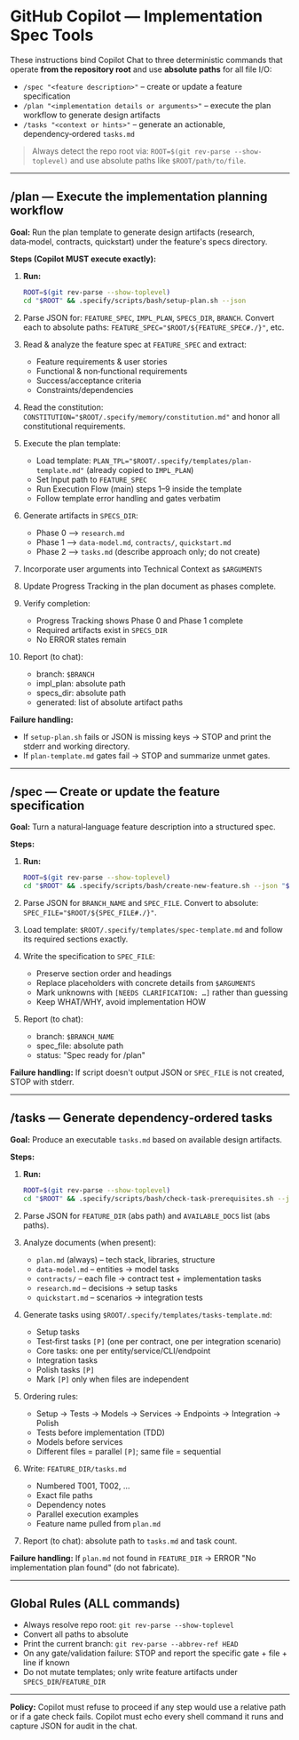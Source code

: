 # GitHub Copilot — Implementation Spec Tools

These instructions bind Copilot Chat to three deterministic commands that operate **from the repository root** and use **absolute paths** for all file I/O:

- `/spec "<feature description>"` – create or update a feature specification  
- `/plan "<implementation details or arguments>"` – execute the plan workflow to generate design artifacts  
- `/tasks "<context or hints>"` – generate an actionable, dependency‑ordered `tasks.md`

> Always detect the repo root via: `ROOT=$(git rev-parse --show-toplevel)` and use absolute paths like `$ROOT/path/to/file`.

---

## /plan — Execute the implementation planning workflow

**Goal:** Run the plan template to generate design artifacts (research, data‑model, contracts, quickstart) under the feature's specs directory.

**Steps (Copilot MUST execute exactly):**
1. **Run:**  
   ```bash
   ROOT=$(git rev-parse --show-toplevel)
   cd "$ROOT" && .specify/scripts/bash/setup-plan.sh --json
   ```

2. Parse JSON for: `FEATURE_SPEC`, `IMPL_PLAN`, `SPECS_DIR`, `BRANCH`.
   Convert each to absolute paths: `FEATURE_SPEC="$ROOT/${FEATURE_SPEC#./}"`, etc.

3. Read & analyze the feature spec at `FEATURE_SPEC` and extract:
   - Feature requirements & user stories
   - Functional & non‑functional requirements
   - Success/acceptance criteria
   - Constraints/dependencies

4. Read the constitution:
   `CONSTITUTION="$ROOT/.specify/memory/constitution.md"` and honor all constitutional requirements.

5. Execute the plan template:
   - Load template: `PLAN_TPL="$ROOT/.specify/templates/plan-template.md"` (already copied to `IMPL_PLAN`)
   - Set Input path to `FEATURE_SPEC`
   - Run Execution Flow (main) steps 1–9 inside the template
   - Follow template error handling and gates verbatim

6. Generate artifacts in `SPECS_DIR`:
   - Phase 0 ⟶ `research.md`
   - Phase 1 ⟶ `data-model.md`, `contracts/`, `quickstart.md`
   - Phase 2 ⟶ `tasks.md` (describe approach only; do not create)

7. Incorporate user arguments into Technical Context as `$ARGUMENTS`

8. Update Progress Tracking in the plan document as phases complete.

9. Verify completion:
   - Progress Tracking shows Phase 0 and Phase 1 complete
   - Required artifacts exist in `SPECS_DIR`
   - No ERROR states remain

10. Report (to chat):
    - branch: `$BRANCH`
    - impl_plan: absolute path
    - specs_dir: absolute path
    - generated: list of absolute artifact paths

**Failure handling:**
- If `setup-plan.sh` fails or JSON is missing keys → STOP and print the stderr and working directory.
- If `plan-template.md` gates fail → STOP and summarize unmet gates.

---

## /spec — Create or update the feature specification

**Goal:** Turn a natural‑language feature description into a structured spec.

**Steps:**

1. **Run:**
   ```bash
   ROOT=$(git rev-parse --show-toplevel)
   cd "$ROOT" && .specify/scripts/bash/create-new-feature.sh --json "$ARGUMENTS"
   ```

2. Parse JSON for `BRANCH_NAME` and `SPEC_FILE`. Convert to absolute: `SPEC_FILE="$ROOT/${SPEC_FILE#./}"`.

3. Load template: `$ROOT/.specify/templates/spec-template.md` and follow its required sections exactly.

4. Write the specification to `SPEC_FILE`:
   - Preserve section order and headings
   - Replace placeholders with concrete details from `$ARGUMENTS`
   - Mark unknowns with `[NEEDS CLARIFICATION: …]` rather than guessing
   - Keep WHAT/WHY, avoid implementation HOW

5. Report (to chat):
   - branch: `$BRANCH_NAME`
   - spec_file: absolute path
   - status: "Spec ready for /plan"

**Failure handling:** If script doesn't output JSON or `SPEC_FILE` is not created, STOP with stderr.

---

## /tasks — Generate dependency‑ordered tasks

**Goal:** Produce an executable `tasks.md` based on available design artifacts.

**Steps:**

1. **Run:**
   ```bash
   ROOT=$(git rev-parse --show-toplevel)
   cd "$ROOT" && .specify/scripts/bash/check-task-prerequisites.sh --json
   ```

2. Parse JSON for `FEATURE_DIR` (abs path) and `AVAILABLE_DOCS` list (abs paths).

3. Analyze documents (when present):
   - `plan.md` (always) – tech stack, libraries, structure
   - `data-model.md` – entities → model tasks
   - `contracts/` – each file → contract test + implementation tasks
   - `research.md` – decisions → setup tasks
   - `quickstart.md` – scenarios → integration tests

4. Generate tasks using `$ROOT/.specify/templates/tasks-template.md`:
   - Setup tasks
   - Test‑first tasks `[P]` (one per contract, one per integration scenario)
   - Core tasks: one per entity/service/CLI/endpoint
   - Integration tasks
   - Polish tasks `[P]`
   - Mark `[P]` only when files are independent

5. Ordering rules:
   - Setup → Tests → Models → Services → Endpoints → Integration → Polish
   - Tests before implementation (TDD)
   - Models before services
   - Different files = parallel `[P]`; same file = sequential

6. Write: `FEATURE_DIR/tasks.md`
   - Numbered T001, T002, …
   - Exact file paths
   - Dependency notes
   - Parallel execution examples
   - Feature name pulled from `plan.md`

7. Report (to chat): absolute path to `tasks.md` and task count.

**Failure handling:** If `plan.md` not found in `FEATURE_DIR` → ERROR "No implementation plan found" (do not fabricate).

---

## Global Rules (ALL commands)

- Always resolve repo root: `git rev-parse --show-toplevel`
- Convert all paths to absolute
- Print the current branch: `git rev-parse --abbrev-ref HEAD`
- On any gate/validation failure: STOP and report the specific gate + file + line if known
- Do not mutate templates; only write feature artifacts under `SPECS_DIR`/`FEATURE_DIR`

---

**Policy:** Copilot must refuse to proceed if any step would use a relative path or if a gate check fails. Copilot must echo every shell command it runs and capture JSON for audit in the chat.